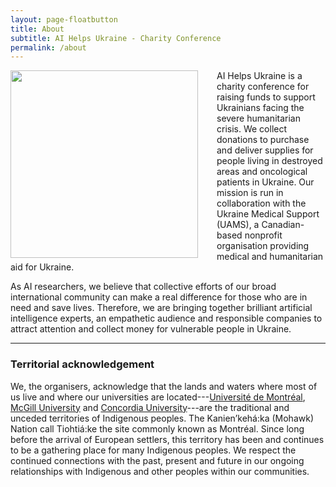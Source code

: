 ```yaml
---
layout: page-floatbutton
title: About
subtitle: AI Helps Ukraine - Charity Conference
permalink: /about
---
```

<img src="{{ site.logo }}" style="width:300px;vertical-align:middle;padding-right:30px;float:left">
AI Helps Ukraine is a charity conference for raising funds to support Ukrainians facing the severe humanitarian crisis. We collect donations to purchase and deliver supplies for people living in destroyed areas and oncological patients in Ukraine. Our mission is run in collaboration with the Ukraine Medical Support (UAMS), a Canadian-based nonprofit organisation providing medical and humanitarian aid for Ukraine.

As AI researchers, we believe that collective efforts of our broad international community can make a real difference for those who are in need and save lives. Therefore, we are bringing together brilliant artificial intelligence experts, an empathetic audience and responsible companies to attract attention and collect money for vulnerable people in Ukraine.

---

### Territorial acknowledgement

We, the organisers, acknowledge that the lands and waters where most of us live and where our universities are located---[Université de Montréal](https://www.umontreal.ca/en/indigenouspeoples/), [McGill University](https://www.mcgill.ca/circ/land-acknowledgement) and [Concordia University](https://www.concordia.ca/indigenous/resources/territorial-acknowledgement.html)---are the traditional and unceded territories of Indigenous peoples. The Kanien’kehá:ka (Mohawk) Nation call Tiohtiá:ke the site commonly known as Montréal. Since long before the arrival of European settlers, this territory has been and continues to be a gathering place for many Indigenous peoples. We respect the continued connections with the past, present and future in our ongoing relationships with Indigenous and other peoples within our communities.
